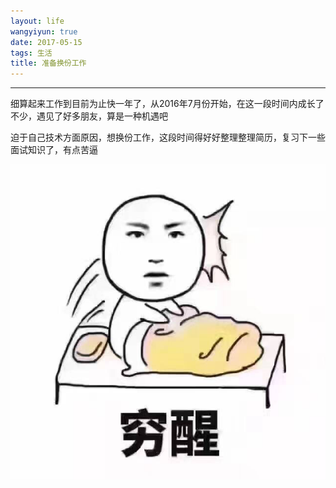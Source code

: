 ```yaml
---
layout: life
wangyiyun: true
date: 2017-05-15
tags: 生活
title: 准备换份工作
---
```


*************

细算起来工作到目前为止快一年了，从2016年7月份开始，在这一段时间内成长了不少，遇见了好多朋友，算是一种机遇吧

迫于自己技术方面原因，想换份工作，这段时间得好好整理整理简历，复习下一些面试知识了，有点苦逼


![](/res/img/life/2017res/5/20170515.jpg)
